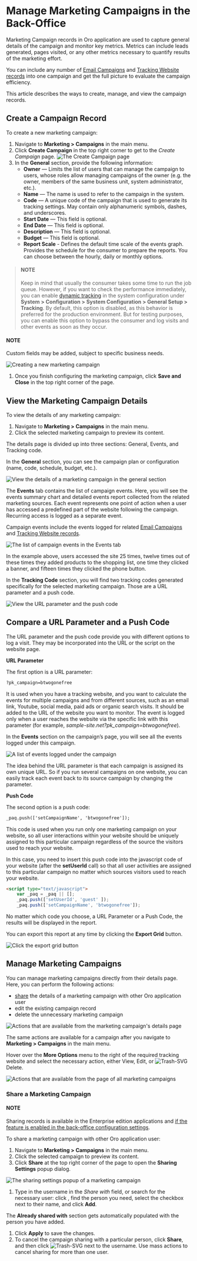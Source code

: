 <a id="user-guide-marketing-campaigns"></a>

# Manage Marketing Campaigns in the Back-Office

Marketing Campaign records in Oro application are used to capture general details of the campaign and monitor key metrics. Metrics can include leads generated, pages visited, or any other metrics necessary to quantify results of the marketing effort.

You can include any number of [Email Campaigns](../email-campaigns/index.md#user-guide-email-campaigns-plus-marketing) and [Tracking Website records](../tracking-websites/index.md#user-guide-marketing-tracking) into one campaign and get the full picture to evaluate the campaign efficiency.

This article describes the ways to create, manage, and view the campaign records.

<a id="user-guide-marketing-campaigns-create"></a>

## Create a Campaign Record

To create a new marketing campaign:

1. Navigate to **Marketing > Campaigns** in the main menu.
2. Click **Create Campaign** in the top right corner to get to the *Create Campaign* page.
   ![The Create Campaign page](user/img/marketing/marketing/create_marketing_campaign_form.png)
3. In the **General** section, provide the following information:
   * **Owner** — Limits the list of users that can manage the campaign to users, whose roles allow managing campaigns of the owner (e.g. the owner, members of the same business unit, system administrator, etc.).
   * **Name** — The name is used to refer to the campaign in the system.
   * **Code** — A unique code of the campaign that is used to generate its tracking settings. May contain only alphanumeric symbols, dashes, and underscores.
   * **Start Date** — This field is optional.
   * **End Date** — This field is optional.
   * **Description** — This field is optional.
   * **Budget** — This field is optional.
   * **Report Scale** - Defines the default time scale of the events graph. Provides the schedule for the consumer to prepare the reports. You can choose between the hourly, daily or monthly options.

> #### NOTE
> Keep in mind that usually the consumer takes some time to run the job queue. However, if you want to check the performance immediately, you can enable [dynamic tracking](../../system/configuration/system/general-setup/tracking.md#admin-configuration-tracking) in the system configuration under **System > Configuration > System Configuration > General Setup > Tracking**. By default, this option is disabled, as this behavior is preferred for the production environment. But for testing purposes, you can enable this option to bypass the consumer and log visits and other events as soon as they occur.

#### NOTE
Custom fields may be added, subject to specific business needs.

![Creating a new marketing campaign](user/img/marketing/marketing/create_marketing_campaign.png)
1. Once you finish configuring the marketing campaign, click **Save and Close** in the top right corner of the page.

<a id="user-guide-marketing-campaigns-view-page"></a>

## View the Marketing Campaign Details

To view the details of any marketing campaign:

1. Navigate to **Marketing > Campaigns** in the main menu.
2. Click the selected marketing campaign to preview its content.

The details page is divided up into three sections: General, Events, and Tracking code.

In the **General** section, you can see the campaign plan or configuration (name, code, schedule, budget, etc.).

![View the details of a marketing campaign in the general section](user/img/marketing/marketing/marketing_campaign_view_general.png)

The **Events** tab contains the list of campaign events. Here, you will see the events summary chart and detailed events report collected from the related marketing sources. Each event represents one point of action when a user has accessed a predefined part of the website following the campaign. Recurring access is logged as a separate event.

Campaign events include the events logged for related [Email Campaigns](../email-campaigns/index.md#user-guide-email-campaigns-plus-marketing) and [Tracking Website records](../tracking-websites/index.md#user-guide-marketing-tracking).

![The list of campaign events in the Events tab](user/img/marketing/marketing/marketing_campaign_view_events.png)

In the example above, users accessed the site 25 times, twelve times out of these times they added products to the shopping list, one time they clicked a banner, and fifteen times they clicked the phone button.

In the **Tracking Code** section, you will find two tracking codes generated specifically for the selected marketing campaign. Those are a URL parameter and a push code.

![View the URL parameter and the push code](user/img/marketing/marketing/marketing_campaign_view_code.png)

<a id="user-guide-marketing-codes"></a>

## Compare a URL Parameter and a Push Code

The URL parameter and the push code provide you with different options to log a visit. They may be incorporated into the URL or the script on the website page.

**URL Parameter**

The first option is a URL parameter:

```html
?pk_campaign=btwogonefree
```

It is used when you have a tracking website, and you want to calculate the events for multiple campaigns and from different sources, such as an email link, Youtube, social media, paid ads or organic search visits. It should be added to the URL of the website you want to monitor. The event is logged only when a user reaches the website via the specific link with this parameter (for example, *sample-site.net?pk_campaign=btwogonefree*).

In the **Events** section on the campaign’s page, you will see all the events logged under this campaign.

![A list of events logged under the campaign](user/img/marketing/marketing/events_logged.png)

The idea behind the URL parameter is that each campaign is assigned its own unique URL. So if you run several campaigns on one website, you can easily track each event back to its source campaign by changing the parameter.

**Push Code**

The second option is a push code:

```html
_paq.push(['setCampaignName', 'btwogonefree']);
```

This code is used when you run only one marketing campaign on your website, so all user interactions within your website should be uniquely assigned to this particular campaign regardless of the source the visitors used to reach your website.

In this case, you need to insert this push code into the javascript code of your website (after the **setUserId** call) so that all user activities are assigned to this particular campaign no matter which sources visitors used to reach your website.

```html
<script type="text/javascript">
    var _paq = _paq || [];
    _paq.push(['setUserId', 'guest' ]);
    _paq.push(['setCampaignName', 'btwogonefree']);
```

No matter which code you choose, a URL Parameter or a Push Code, the results will be displayed in the report.

You can export this report at any time by clicking the **Export Grid** button.

![Click the export grid button](user/img/marketing/marketing/export_grid.png)

<a id="user-guide-marketing-campaigns-actions"></a>

## Manage Marketing Campaigns

You can manage marketing campaigns directly from their details page. Here, you can perform the following actions:

* [share](#user-guide-marketing-campaign-share-page) the details of a marketing campaign with other Oro application user
* edit the existing campaign record
* delete the unnecessary marketing campaign

![Actions that are available from the marketing campaign's details page](user/img/marketing/marketing/campaign_actions.png)

The same actions are available for a campaign after you navigate to **Marketing > Campaigns** in the main menu.

Hover over the <i class="fa fa-ellipsis-h fa-lg" aria-hidden="true"></i> **More Options** menu to the right of the required tracking website and select the necessary action, either <i class="fa fa-eye fa-lg" aria-hidden="true"></i> View, <i class="fa fa-edit fa-lg" aria-hidden="true"></i> Edit, or ![Trash-SVG](_themes/sphinx_rtd_theme/static/svg-icons/trash.svg) Delete.

![Actions that are available from the page of all marketing campaigns](user/img/marketing/marketing/campaign_actions_general.png)

<a id="user-guide-marketing-campaign-share-page"></a>

### Share a Marketing Campaign

#### NOTE
Sharing records is available in the Enterprise edition applications and [if the feature is enabled in the back-office configuration settings](../../system/configuration/system/general-setup/user.md#admin-configuration-user-settings-share).

To share a marketing campaign with other Oro application user:

1. Navigate to **Marketing > Campaigns** in the main menu.
2. Click the selected campaign to preview its content.
3. Click **Share** at the top right corner of the page to open the **Sharing Settings** popup dialog.

![The sharing settings popup of a marketing campaign](user/img/marketing/marketing/marketing_campaign_share.png)
1. Type in the username in the *Share with* field, or search for the necessary user: click <i class="fa fa-bars fa-lg" aria-hidden="true"></i>, find the person you need, select the checkbox next to their name, and click **Add**.

The **Already shared with** section gets automatically populated with the person you have added.

1. Click **Apply** to save the changes.
2. To cancel the campaign sharing with a particular person, click **Share**, and then click ![Trash-SVG](_themes/sphinx_rtd_theme/static/svg-icons/trash.svg) next to the username. Use mass actions to cancel sharing for more than one user.

<!-- stop -->
<!-- fa-bars = fa-navicon -->
<!-- Ic Tiles is used as Set As Default in saved views, and as tiles in display layout options -->
<!-- IcPencil refers to Rename in Commerce and Inline Editing in CRM -->
<!-- Check mark in the square. -->
<!-- SortDesc is also used as drop-down arrow -->
<!-- A -->
<!-- B -->
<!-- C -->
<!-- D -->
<!-- E -->
<!-- F -->
<!-- G -->
<!-- H -->
<!-- I -->
<!-- L -->
<!-- M -->
<!-- P -->
<!-- R -->
<!-- S -->
<!-- T -->
<!-- U -->
<!-- Z -->
